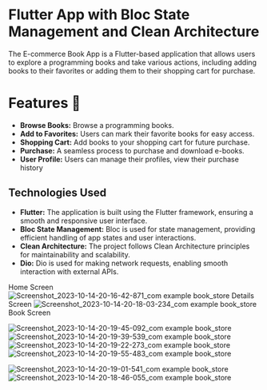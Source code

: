 # Flutter App with Bloc State Management and Clean Architecture
The E-commerce Book App is a Flutter-based application that allows users to explore a programming books and take various actions, including adding books to their favorites or adding them to their shopping cart for purchase.

# Features 🎯
- **Browse Books:** Browse a programming books.
- **Add to Favorites:** Users can mark their favorite books for easy access.
- **Shopping Cart:** Add books to your shopping cart for future purchase.
- **Purchase:** A seamless process to purchase and download e-books.
- **User Profile:** Users can manage their profiles, view their purchase history

## Technologies Used

- **Flutter:** The application is built using the Flutter framework, ensuring a smooth and responsive user interface.
- **Bloc State Management:** Bloc is used for state management, providing efficient handling of app states and user interactions.
- **Clean Architecture:** The project follows Clean Architecture principles for maintainability and scalability.
- **Dio:** Dio is used for making network requests, enabling smooth interaction with external APIs.

Home Screen
![Screenshot_2023-10-14-20-16-42-871_com example book_store](https://github.com/abdalrhman7/E-commerce-Book-App/assets/119235456/3315d372-c255-41fb-9fe8-72f140bb9f50)
Details Screen
![Screenshot_2023-10-14-20-18-03-234_com example book_store](https://github.com/abdalrhman7/E-commerce-Book-App/assets/119235456/c044b396-2273-4f70-acc0-3914ed2cf604)
Book Screen





![Screenshot_2023-10-14-20-19-45-092_com example book_store](https://github.com/abdalrhman7/E-commerce-Book-App/assets/119235456/8659e66c-acc7-4936-9666-6467d8134a91)
![Screenshot_2023-10-14-20-19-39-539_com example book_store](https://github.com/abdalrhman7/E-commerce-Book-App/assets/119235456/04912aff-a0bb-457e-b4e8-dab6267abe91)
![Screenshot_2023-10-14-20-19-22-273_com example book_store](https://github.com/abdalrhman7/E-commerce-Book-App/assets/119235456/933e470d-17a5-4411-a7a9-fdbc1e595436)
![Screenshot_2023-10-14-20-19-55-483_com example book_store](https://github.com/abdalrhman7/E-commerce-Book-App/assets/119235456/6af854ff-a0bf-467b-a234-9812b1eb72b8)



![Screenshot_2023-10-14-20-19-01-541_com example book_store](https://github.com/abdalrhman7/E-commerce-Book-App/assets/119235456/547f0835-f996-4579-a59c-71e912c51fd5)
![Screenshot_2023-10-14-20-18-46-055_com example book_store](https://github.com/abdalrhman7/E-commerce-Book-App/assets/119235456/d0153c50-0fa7-479a-a70e-959ec7efcc46)


